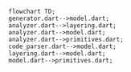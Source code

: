 <!---
Generated by https://github.com/polina-c/layerlens
-->
```mermaid
flowchart TD;
generator.dart-->model.dart;
analyzer.dart-->layering.dart;
analyzer.dart-->model.dart;
analyzer.dart-->primitives.dart;
code_parser.dart-->model.dart;
layering.dart-->model.dart;
model.dart-->primitives.dart;
```

